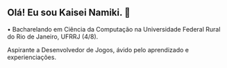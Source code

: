 ## Olá! Eu sou Kaisei Namiki. 👋
• Bacharelando em Ciência da Computação na Universidade Federal Rural do Rio de Janeiro, UFRRJ (4/8).

Aspirante a Desenvolvedor de Jogos, ávido pelo aprendizado e experienciações.

<!--
**kaiseinamiki/kaiseinamiki** is a ✨ _special_ ✨ repository because its `README.md` (this file) appears on your GitHub profile.

Here are some ideas to get you started:

- 🔭 I’m currently working on ...
- 🌱 I’m currently learning ...
- 👯 I’m looking to collaborate on ...
- 🤔 I’m looking for help with ...
- 💬 Ask me about ...
- 📫 How to reach me: ...
- 😄 Pronouns: ...
- ⚡ Fun fact: ...
-->

